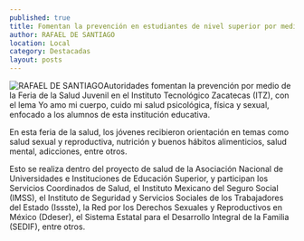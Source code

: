 ```yaml
---
published: true
title: Fomentan la prevención en estudiantes de nivel superior por medio de Feria de la Salud
author: RAFAEL DE SANTIAGO
location: Local
category: Destacadas
layout: posts
---
```


![RAFAEL DE SANTIAGO](http://i.imgur.com/vDLBGp6m.jpg)Autoridades fomentan la prevención por medio de la Feria de la Salud Juvenil en el Instituto Tecnológico Zacatecas (ITZ), con el lema Yo amo mi cuerpo, cuido mi salud psicológica, física y sexual, enfocado a los alumnos de esta institución educativa. 

En esta feria de la salud, los jóvenes recibieron orientación en temas como salud sexual y reproductiva, nutrición y buenos hábitos alimenticios, salud mental, adicciones, entre otros. 

Esto se realiza dentro del proyecto de salud de la Asociación Nacional de Universidades e Instituciones de Educación Superior, y participan los Servicios Coordinados de Salud, el Instituto Mexicano del Seguro Social (IMSS), el Instituto de Seguridad y Servicios Sociales de los Trabajadores del Estado (Issste), la Red por los Derechos Sexuales y Reproductivos en México (Ddeser), el Sistema Estatal para el Desarrollo Integral de la Familia (SEDIF), entre otros.
